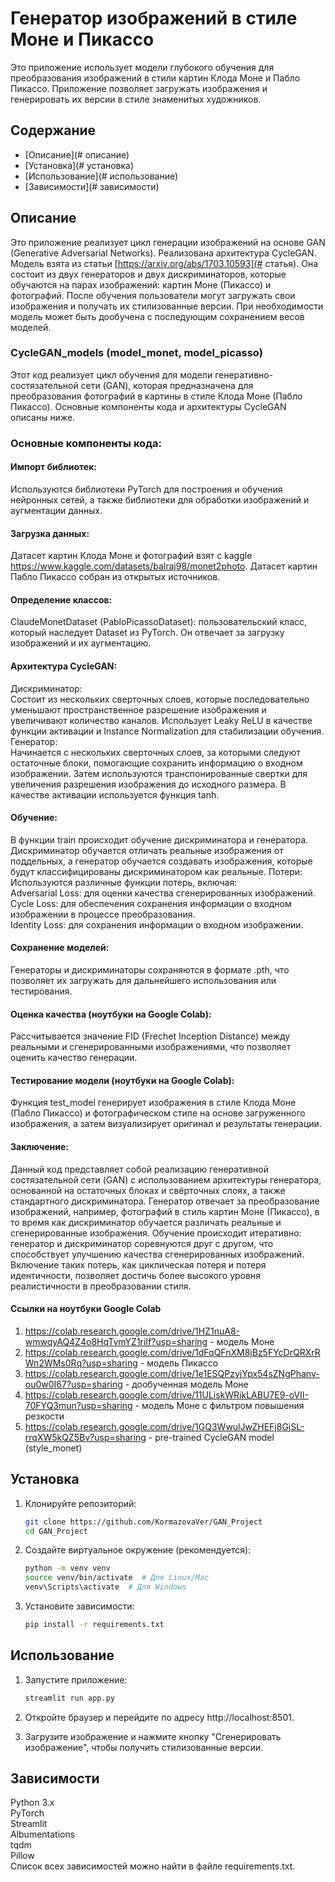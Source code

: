 # Генератор изображений в стиле Моне и Пикассо

Это приложение использует модели глубокого обучения для преобразования изображений в стили картин Клода Моне и
Пабло Пикассо.
Приложение позволяет загружать изображения и генерировать их версии в стиле знаменитых художников.

## Содержание

- [Описание](# описание)
- [Установка](# установка)
- [Использование](# использование)
- [Зависимости](# зависимости)


## Описание

Это приложение реализует цикл генерации изображений на основе GAN (Generative Adversarial Networks).
Реализована архитектура CycleGAN. Модель взята из статьи [https://arxiv.org/abs/1703.10593](# статья).
Она состоит из двух генераторов и двух дискриминаторов, которые обучаются на парах изображений:
картин Моне (Пикассо) и фотографий. После обучения пользователи могут загружать свои изображения и получать
их стилизованные версии. При необходимости модель может быть дообучена с последующим сохранением весов моделей.

### CycleGAN_models (model_monet, model_picasso)

Этот код реализует цикл обучения для модели генеративно-состязательной сети (GAN), которая предназначена
для преобразования фотографий в картины в стиле Клода Моне (Пабло Пикассо). Основные компоненты кода и 
архитектуры CycleGAN описаны ниже.

### Основные компоненты кода:

#### Импорт библиотек:
Используются библиотеки PyTorch для построения и обучения нейронных сетей, а также библиотеки для обработки
изображений и аугментации данных.

#### Загрузка данных:
Датасет картин Клода Моне и фотографий взят с kaggle https://www.kaggle.com/datasets/balraj98/monet2photo.
Датасет картин Пабло Пикассо собран из открытых источников.

#### Определение классов:
ClaudeMonetDataset (PabloPicassoDataset): пользовательский класс, который наследует Dataset из PyTorch.
Он отвечает за загрузку изображений и их аугментацию.

#### Архитектура CycleGAN:
Дискриминатор:  
Состоит из нескольких сверточных слоев, которые последовательно уменьшают пространственное разрешение
изображения и увеличивают количество каналов. Использует Leaky ReLU в качестве функции активации и Instance
Normalization для стабилизации обучения.  
Генератор:  
Начинается с нескольких сверточных слоев, за которыми следуют остаточные блоки, помогающие сохранить информацию
о входном изображении. Затем используются транспонированные свертки для увеличения разрешения изображения до
исходного размера. В качестве активации используется функция tanh.

#### Обучение:
В функции train происходит обучение дискриминатора и генератора. Дискриминатор обучается отличать реальные
изображения от поддельных, а генератор обучается создавать изображения, которые будут классифицированы 
дискриминатором как реальные.
Потери:  
Используются различные функции потерь, включая:  
Adversarial Loss: для оценки качества сгенерированных изображений.  
Cycle Loss: для обеспечения сохранения информации о входном изображении в процессе преобразования.  
Identity Loss: для сохранения информации о входном изображении.  

#### Сохранение моделей:
Генераторы и дискриминаторы сохраняются в формате .pth, что позволяет их загружать для дальнейшего использования
или тестирования.

#### Оценка качества (ноутбуки на Google Colab):
Рассчитывается значение FID (Frechet Inception Distance) между реальными и сгенерированными изображениями,
что позволяет оценить качество генерации.

#### Тестирование модели (ноутбуки на Google Colab):
Функция test_model генерирует изображения в стиле Клода Моне (Пабло Пикассо) и фотографическом стиле на основе
загруженного изображения, а затем визуализирует оригинал и результаты генерации.

#### Заключение:
Данный код представляет собой реализацию генеративной состязательной сети (GAN) с использованием архитектуры
генератора, основанной на остаточных блоках и свёрточных слоях, а также стандартного дискриминатора. Генератор
отвечает за преобразование изображений, например, фотографий в стиль картин Моне (Пикассо), в то время как дискриминатор
обучается различать реальные и сгенерированные изображения. Обучение происходит итеративно: генератор и дискриминатор 
соревнуются друг с другом, что способствует улучшению качества сгенерированных изображений. Включение таких потерь,
как циклическая потеря и потеря идентичности, позволяет достичь более высокого уровня реалистичности в преобразовании
стиля.

#### Ссылки на ноутбуки Google Colab
1. https://colab.research.google.com/drive/1HZ1nuA8-wmwqyAQ4Z4o8HqTvmYZ1riIf?usp=sharing - модель Моне
2. https://colab.research.google.com/drive/1dFqQFnXM8jBz5FYcDrQRXrRWn2WMs0Rq?usp=sharing - модель Пикассо
3. https://colab.research.google.com/drive/1e1ESQPzyjYpx54sZNgPhanv-ou0w0I67?usp=sharing - дообученная модель Моне
4. https://colab.research.google.com/drive/11ULiskWRikLABU7E9-oVII-70FYQ3mun?usp=sharing - модель Моне с фильтром 
повышения резкости
5. https://colab.research.google.com/drive/1GQ3WwulJwZHEFj8GjSL-rrqXW5kQZ5Bv?usp=sharing - pre-trained CycleGAN model
(style_monet)

## Установка

1. Клонируйте репозиторий:

   ```bash
   git clone https://github.com/KormazovaVer/GAN_Project
   cd GAN_Project
   
2. Создайте виртуальное окружение (рекомендуется):

   ```bash
   python -m venv venv
   source venv/bin/activate  # Для Linux/Mac
   venv\Scripts\activate  # Для Windows
   
3. Установите зависимости:

   ```bash
   pip install -r requirements.txt
   
## Использование

1. Запустите приложение:

   ```bash
   streamlit run app.py
   
2. Откройте браузер и перейдите по адресу http://localhost:8501.

3. Загрузите изображение и нажмите кнопку "Сгенерировать изображение", чтобы получить стилизованные версии.

## Зависимости  
Python 3.x  
PyTorch  
Streamlit  
Albumentations  
tqdm  
Pillow  
Список всех зависимостей можно найти в файле requirements.txt.  
